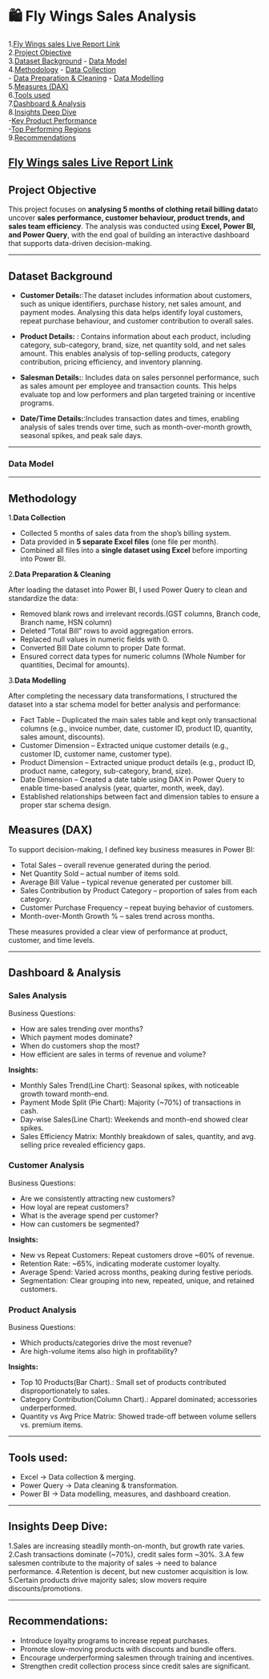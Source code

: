  # 🛍️ Fly Wings Sales Analysis

1.[Fly Wings sales Live Report Link](#fly-wings-sales-Live-report-link)                
2.[Project Objective](#project-objective)                
3.[Dataset Background](#dataset-background) 
      - [Data Model](#data-model)        
4.[Methodology](#methodology)
      - [Data Collection](#data-collection)  
      - [Data Preparation & Cleaning](#data-preparation-&-cleaning) 
      - [Data Modelling](#data-modelling)    
5.[Measures (DAX)](#measures)     
6.[Tools used ](#tools-used)    
7.[Dashboard & Analysis](#dashboard-&-analysis)                
8.[Insights Deep Dive](#insights-deep-dive)      
    -[Key Product Performance](#key-product-performance)        
    -[Top Performing Regions](#top-performing-regions)           
9.[Recommendations](#recommendations)



## [Fly Wings sales Live Report Link](#https://www.novypro.com/profile_about/sukrutha-neeradi-?Popup=memberProject&Data=1760955603328x933997276750236900)


## Project Objective

 This project focuses on **analysing 5 months of clothing retail billing data**to uncover **sales performance, customer behaviour, product trends, and sales team efficiency**. The analysis was conducted using **Excel, Power BI, and Power Query**, with the end goal of building an interactive dashboard that supports data-driven decision-making.

---

## Dataset Background

- **Customer Details:**:The dataset includes information about customers, such as unique identifiers, purchase history, net sales amount, and payment modes. Analysing this data helps identify loyal customers, repeat purchase behaviour, and customer contribution to overall sales.  
                   
- **Product Details:** : Contains information about each product, including category, sub-category, brand, size, net quantity sold, and net sales amount. This enables analysis of top-selling products, category contribution, pricing efficiency, and inventory planning.    
              
- **Salesman Details:**: Includes data on sales personnel performance, such as sales amount per employee and transaction counts. This helps evaluate top and low performers and plan targeted training or incentive programs.    
        
- **Date/Time Details:**:Includes transaction dates and times, enabling analysis of sales trends over time, such as month-over-month growth, seasonal spikes, and peak sale days.        

-----

### Data Model




----------

## Methodology

1.**Data Collection**

- Collected 5 months of sales data from the shop’s billing system.  
- Data provided in **5 separate Excel files** (one file per month).  
- Combined all files into a **single dataset using Excel** before importing into Power BI.

2.**Data Preparation & Cleaning**

After loading the dataset into Power BI, I used Power Query to clean and standardize the data:

- Removed blank rows and irrelevant records.(GST columns, Branch code, Branch name, HSN column)	 
- Deleted “Total Bill” rows to avoid aggregation errors.
- Replaced null values in numeric fields with 0.
- Converted Bill Date column to proper Date format.
- Ensured correct data types for numeric columns (Whole Number for quantities, Decimal for amounts).


3.**Data Modelling**

After completing the necessary data transformations, I structured the dataset into a star schema model for better analysis and performance:

- Fact Table – Duplicated the main sales table and kept only transactional columns (e.g., invoice number, date, customer ID, product ID, quantity, sales amount, discounts).
- Customer Dimension – Extracted unique customer details (e.g., customer ID, customer name, customer type).
- Product Dimension – Extracted unique product details (e.g., product ID, product name, category, sub-category, brand, size).
- Date Dimension – Created a date table using DAX in Power Query to enable time-based analysis (year, quarter, month, week, day).
- Established relationships between fact and dimension tables to ensure a proper star schema design.


## Measures (DAX)

To support decision-making, I defined key business measures in Power BI:
- Total Sales – overall revenue generated during the period.
- Net Quantity Sold – actual number of items sold.
- Average Bill Value – typical revenue generated per customer bill.
- Sales Contribution by Product Category – proportion of sales from each category.
- Customer Purchase Frequency – repeat buying behavior of customers.
- Month-over-Month Growth % – sales trend across months.

These measures provided a clear view of performance at product, customer, and time levels.

---------

## Dashboard & Analysis

 ### Sales Analysis

 Business Questions:

- How are sales trending over months?
- Which payment modes dominate?
- When do customers shop the most?
- How efficient are sales in terms of revenue and volume?

**Insights:**

- Monthly Sales Trend(Line Chart): Seasonal spikes, with noticeable growth toward month-end.
- Payment Mode Split (Pie Chart): Majority (~70%) of transactions in cash.
- Day-wise Sales(Line Chart): Weekends and month-end showed clear spikes.
- Sales Efficiency Matrix: Monthly breakdown of sales, quantity, and avg. selling price revealed efficiency gaps.

### Customer Analysis

Business Questions:

- Are we consistently attracting new customers?
- How loyal are repeat customers?
- What is the average spend per customer?
- How can customers be segmented?

**Insights:**

- New vs Repeat Customers: Repeat customers drove ~60% of revenue.
- Retention Rate: ~65%, indicating moderate customer loyalty.
- Average Spend: Varied across months, peaking during festive periods.
- Segmentation: Clear grouping into new, repeated, unique, and retained customers.

### Product Analysis

Business Questions:

- Which products/categories drive the most revenue?
- Are high-volume items also high in profitability?

**Insights:**

- Top 10 Products(Bar Chart).: Small set of products contributed disproportionately to sales.
- Category Contribution(Column Chart).: Apparel dominated; accessories underperformed.
- Quantity vs Avg Price Matrix: Showed trade-off between volume sellers vs. premium items.


--------

## Tools used:

- Excel → Data collection & merging.
- Power Query → Data cleaning & transformation.
- Power BI → Data modelling, measures, and dashboard creation.

--------

## Insights Deep Dive:

1.Sales are increasing steadily month-on-month, but growth rate varies.
2.Cash transactions dominate (~70%), credit sales form ~30%.
3.A few salesmen contribute to the majority of sales → need to balance performance.
4.Retention is decent, but new customer acquisition is low.
5.Certain products drive majority sales; slow movers require discounts/promotions.


-----------

## Recommendations:

- Introduce loyalty programs to increase repeat purchases.
- Promote slow-moving products with discounts and bundle offers.
- Encourage underperforming salesmen through training and incentives.
- Strengthen credit collection process since credit sales are significant.



